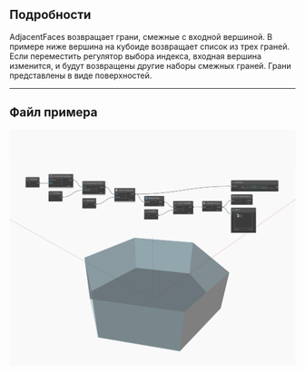 ## Подробности
AdjacentFaces возвращает грани, смежные с входной вершиной. В примере ниже вершина на кубоиде возвращает список из трех граней. Если переместить регулятор выбора индекса, входная вершина изменится, и будут возвращены другие наборы смежных граней. Грани представлены в виде поверхностей.
___
## Файл примера

![AdjacentFaces](./Autodesk.DesignScript.Geometry.Edge.AdjacentFaces_img.jpg)

